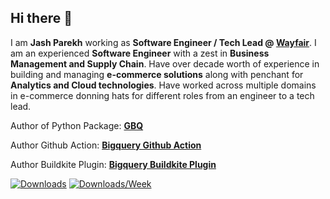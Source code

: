 ## Hi there 👋

I am **Jash Parekh** working as **Software Engineer / Tech Lead @ [Wayfair](https://wayfair.com)**. I am an experienced **Software Engineer** with a zest in **Business Management and Supply Chain**. Have over decade worth of experience in building and managing **e-commerce solutions** along with penchant for **Analytics and Cloud technologies**. Have worked across multiple domains in e-commerce donning hats for different roles from an engineer to a tech lead.

Author of Python Package: **[GBQ](https://pypi.org/project/gbq/)**

Author Github Action: **[Bigquery Github Action](https://github.com/jashparekh/bigquery-action)**

Author Buildkite Plugin: **[Bigquery Buildkite Plugin](https://github.com/wayfair-incubator/bigquery-buildkite-plugin)**

[![Downloads](https://pepy.tech/badge/gbq)](https://pepy.tech/project/gbq)
[![Downloads/Week](https://pepy.tech/badge/gbq/week)](https://pepy.tech/project/gbq)

